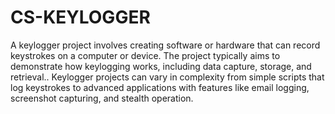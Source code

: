 # CS-KEYLOGGER
A keylogger project involves creating software or hardware that can record keystrokes on a computer or device. The project typically aims to demonstrate how keylogging works, including data capture, storage, and retrieval.. Keylogger projects can vary in complexity from simple scripts that log keystrokes to advanced applications with features like email logging, screenshot capturing, and stealth operation.
